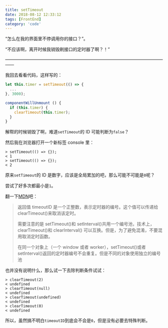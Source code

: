 ```yaml
---
title: setTimeout
date: 2018-08-12 12:33:12
tags: [FrontEnd]
category: 'code'
---
```


“怎么在我的界面里不停调用你的接口？”。

“不应该啊，离开时候我销毁刷接口的定时器了啊？！”

——————————————————————————————————————

我回去看看代码，这样写的：

```js
let this.timer = setTimeout(() => {
  ...
}, 3000);
```

```js
componentWillUnmount () {
  if (this.timer) {
    clearTimeout(this.timer);
  }
}
```

解帮的时候销毁了啊，难道`setTimeout`的 ID 可能判断为`false`？

然后我在浏览器打开一个新标签 console 里：

    > setTimeout(() => {});
    < 1
    > setTimeout(() => {});
    < 2

原来`setTimeout`的 ID 是数字，应该是全局累加的吧，那么可能不可能是`0`呢？

尝试了好多次都最小是`1`。

翻一下[MDN](https://developer.mozilla.org/zh-CN/docs/Web/API/Window/setTimeout)吧：

> 返回值 timeoutID 是一个正整数，表示定时器的编号。这个值可以传递给 clearTimeout()来取消该定时。
>
> 需要注意的是 setTimeout()和 setInterval()共用一个编号池，技术上，clearTimeout()和 clearInterval() 可以互换。但是，为了避免混淆，不要混用取消定时函数。
>
> 在同一个对象上（一个 window 或者 worker），setTimeout()或者 setInterval()返回的定时器编号不会重复。但是不同的对象使用独立的编号池

也并没有说明什么，那么试一下去除判断条件试试：

    > clearTimeout(2)
    < undefined
    > clearTimeout(null)
    < undefined
    > clearTimeout(undefined)
    < undefined
    > clearTimeout(0)
    < undefined

所以，虽然搞不明白`timeoutID`到底会不会是`0`，但是没有必要去特殊判断。
